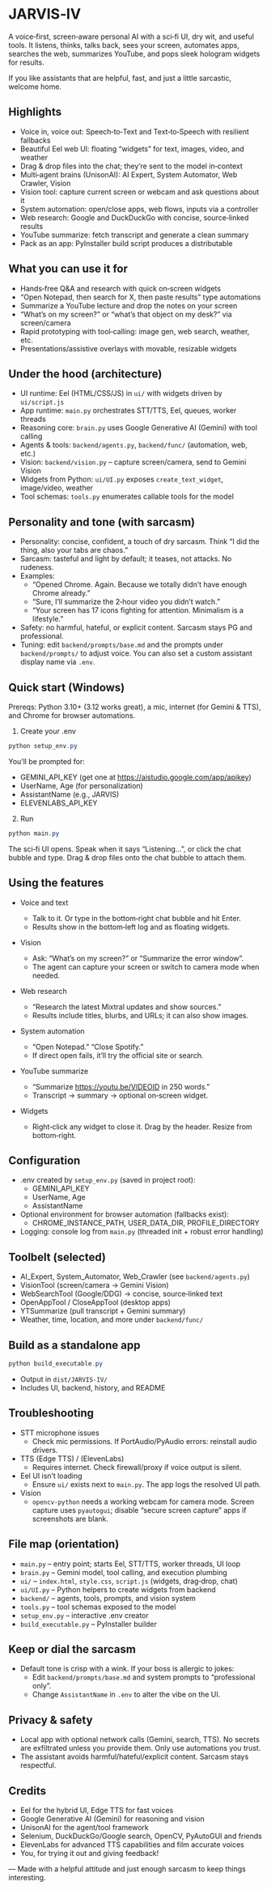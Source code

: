 # JARVIS‑IV

A voice‑first, screen‑aware personal AI with a sci‑fi UI, dry wit, and useful tools. It listens, thinks, talks back, sees your screen, automates apps, searches the web, summarizes YouTube, and pops sleek hologram widgets for results.

If you like assistants that are helpful, fast, and just a little sarcastic, welcome home.


## Highlights

- Voice in, voice out: Speech‑to‑Text and Text‑to‑Speech with resilient fallbacks
- Beautiful Eel web UI: floating “widgets” for text, images, video, and weather
- Drag & drop files into the chat; they’re sent to the model in‑context
- Multi‑agent brains (UnisonAI): AI Expert, System Automator, Web Crawler, Vision
- Vision tool: capture current screen or webcam and ask questions about it
- System automation: open/close apps, web flows, inputs via a controller
- Web research: Google and DuckDuckGo with concise, source‑linked results
- YouTube summarize: fetch transcript and generate a clean summary
- Pack as an app: PyInstaller build script produces a distributable


## What you can use it for

- Hands‑free Q&A and research with quick on‑screen widgets
- “Open Notepad, then search for X, then paste results” type automations
- Summarize a YouTube lecture and drop the notes on your screen
- “What’s on my screen?” or “what’s that object on my desk?” via screen/camera
- Rapid prototyping with tool‑calling: image gen, web search, weather, etc.
- Presentations/assistive overlays with movable, resizable widgets


## Under the hood (architecture)

- UI runtime: Eel (HTML/CSS/JS) in `ui/` with widgets driven by `ui/script.js`
- App runtime: `main.py` orchestrates STT/TTS, Eel, queues, worker threads
- Reasoning core: `brain.py` uses Google Generative AI (Gemini) with tool calling
- Agents & tools: `backend/agents.py`, `backend/func/` (automation, web, etc.)
- Vision: `backend/vision.py` – capture screen/camera, send to Gemini Vision
- Widgets from Python: `ui/UI.py` exposes `create_text_widget`, image/video, weather
- Tool schemas: `tools.py` enumerates callable tools for the model


## Personality and tone (with sarcasm)

- Personality: concise, confident, a touch of dry sarcasm. Think “I did the thing, also your tabs are chaos.”
- Sarcasm: tasteful and light by default; it teases, not attacks. No rudeness.
- Examples:
  - “Opened Chrome. Again. Because we totally didn’t have enough Chrome already.”
  - “Sure, I’ll summarize the 2‑hour video you didn’t watch.”
  - “Your screen has 17 icons fighting for attention. Minimalism is a lifestyle.”
- Safety: no harmful, hateful, or explicit content. Sarcasm stays PG and professional.
- Tuning: edit `backend/prompts/base.md` and the prompts under `backend/prompts/` to adjust voice. You can also set a custom assistant display name via `.env`.


## Quick start (Windows)

Prereqs: Python 3.10+ (3.12 works great), a mic, internet (for Gemini & TTS), and Chrome for browser automations.
1) Create your .env

```powershell
python setup_env.py
```

You’ll be prompted for:
- GEMINI_API_KEY (get one at https://aistudio.google.com/app/apikey)
- UserName, Age (for personalization)
- AssistantName (e.g., JARVIS)
- ELEVENLABS_API_KEY

2) Run

```powershell
python main.py
```

The sci‑fi UI opens. Speak when it says “Listening…”, or click the chat bubble and type. Drag & drop files onto the chat bubble to attach them.


## Using the features

- Voice and text
  - Talk to it. Or type in the bottom‑right chat bubble and hit Enter.
  - Results show in the bottom‑left log and as floating widgets.

- Vision
  - Ask: “What’s on my screen?” or “Summarize the error window”.
  - The agent can capture your screen or switch to camera mode when needed.

- Web research
  - “Research the latest Mixtral updates and show sources.”
  - Results include titles, blurbs, and URLs; it can also show images.

- System automation
  - “Open Notepad.” “Close Spotify.”
  - If direct open fails, it’ll try the official site or search.

- YouTube summarize
  - “Summarize https://youtu.be/VIDEOID in 250 words.”
  - Transcript → summary → optional on‑screen widget.

- Widgets
  - Right‑click any widget to close it. Drag by the header. Resize from bottom‑right.


## Configuration

- .env created by `setup_env.py` (saved in project root):
  - GEMINI_API_KEY
  - UserName, Age
  - AssistantName
- Optional environment for browser automation (fallbacks exist):
  - CHROME_INSTANCE_PATH, USER_DATA_DIR, PROFILE_DIRECTORY
- Logging: console log from `main.py` (threaded init + robust error handling)


## Toolbelt (selected)

- AI_Expert, System_Automator, Web_Crawler (see `backend/agents.py`)
- VisionTool (screen/camera → Gemini Vision)
- WebSearchTool (Google/DDG) → concise, source‑linked text
- OpenAppTool / CloseAppTool (desktop apps)
- YTSummarize (pull transcript + Gemini summary)
- Weather, time, location, and more under `backend/func/`


## Build as a standalone app

```powershell
python build_executable.py
```

- Output in `dist/JARVIS-IV/`
- Includes UI, backend, history, and README


## Troubleshooting

- STT microphone issues
  - Check mic permissions. If PortAudio/PyAudio errors: reinstall audio drivers.
- TTS (Edge TTS) / (ElevenLabs)
  - Requires internet. Check firewall/proxy if voice output is silent.
- Eel UI isn’t loading
  - Ensure `ui/` exists next to `main.py`. The app logs the resolved UI path.
- Vision
  - `opencv-python` needs a working webcam for camera mode. Screen capture uses `pyautogui`; disable “secure screen capture” apps if screenshots are blank.


## File map (orientation)

- `main.py` – entry point; starts Eel, STT/TTS, worker threads, UI loop
- `brain.py` – Gemini model, tool calling, and execution plumbing
- `ui/` – `index.html`, `style.css`, `script.js` (widgets, drag‑drop, chat)
- `ui/UI.py` – Python helpers to create widgets from backend
- `backend/` – agents, tools, prompts, and vision system
- `tools.py` – tool schemas exposed to the model
- `setup_env.py` – interactive .env creator
- `build_executable.py` – PyInstaller builder


## Keep or dial the sarcasm

- Default tone is crisp with a wink. If your boss is allergic to jokes:
  - Edit `backend/prompts/base.md` and system prompts to “professional only”.
  - Change `AssistantName` in `.env` to alter the vibe on the UI.


## Privacy & safety

- Local app with optional network calls (Gemini, search, TTS). No secrets are exfiltrated unless you provide them. Only use automations you trust.
- The assistant avoids harmful/hateful/explicit content. Sarcasm stays respectful.


## Credits

- Eel for the hybrid UI, Edge TTS for fast voices
- Google Generative AI (Gemini) for reasoning and vision
- UnisonAI for the agent/tool framework
- Selenium, DuckDuckGo/Google search, OpenCV, PyAutoGUI and friends
- ElevenLabs for advanced TTS capabilities and film accurate voices
- You, for trying it out and giving feedback!


––
Made with a helpful attitude and just enough sarcasm to keep things interesting.

